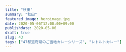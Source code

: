 ```yaml
---
title: "秋田"
summary: "秋田"
featured_image: heroimage.jpg
date: 2020-05-06T12:00:00+09:00
publishdate: 2020-05-06
draft: true
slug: 43
tags: ["47都道府県のご当地カレーシリーズ", "レトルトカレー"]
---
```

